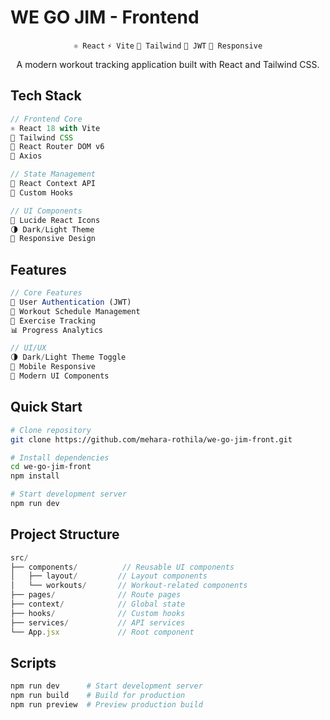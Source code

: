 # WE GO JIM - Frontend

<div align="center">

`⚛️ React` `⚡ Vite` `🎨 Tailwind` `🔐 JWT` `📱 Responsive`

A modern workout tracking application built with React and Tailwind CSS.
</div>

## Tech Stack 

```javascript
// Frontend Core
⚛️ React 18 with Vite
🎨 Tailwind CSS
🔄 React Router DOM v6
📡 Axios

// State Management
🔄 React Context API
🎣 Custom Hooks

// UI Components
🎯 Lucide React Icons
🌗 Dark/Light Theme
📱 Responsive Design
```

## Features

```javascript
// Core Features
🔐 User Authentication (JWT)
📅 Workout Schedule Management
🎯 Exercise Tracking
📊 Progress Analytics

// UI/UX
🌗 Dark/Light Theme Toggle
📱 Mobile Responsive
🎨 Modern UI Components
```

## Quick Start

```bash
# Clone repository
git clone https://github.com/mehara-rothila/we-go-jim-front.git

# Install dependencies
cd we-go-jim-front
npm install

# Start development server
npm run dev
```

## Project Structure

```javascript
src/
├── components/          // Reusable UI components
│   ├── layout/         // Layout components
│   └── workouts/       // Workout-related components
├── pages/              // Route pages
├── context/            // Global state
├── hooks/              // Custom hooks
├── services/           // API services
└── App.jsx             // Root component
```

## Scripts

```bash
npm run dev      # Start development server
npm run build    # Build for production
npm run preview  # Preview production build
```

